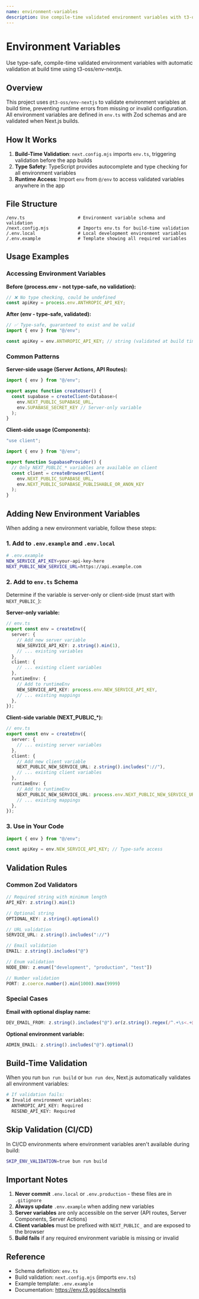 ```yaml
---
name: environment-variables
description: Use compile-time validated environment variables with t3-oss/env-nextjs. Ensures type-safe access to environment variables with automatic validation at build time. Use when accessing any environment variable or adding new environment configurations.
---
```


# Environment Variables

Use type-safe, compile-time validated environment variables with automatic validation at build time using t3-oss/env-nextjs.

## Overview

This project uses `@t3-oss/env-nextjs` to validate environment variables at build time, preventing runtime errors from missing or invalid configuration. All environment variables are defined in `env.ts` with Zod schemas and are validated when Next.js builds.

## How It Works

1. **Build-Time Validation**: `next.config.mjs` imports `env.ts`, triggering validation before the app builds
2. **Type Safety**: TypeScript provides autocomplete and type checking for all environment variables
3. **Runtime Access**: Import `env` from `@/env` to access validated variables anywhere in the app

## File Structure

```
/env.ts                    # Environment variable schema and validation
/next.config.mjs           # Imports env.ts for build-time validation
/.env.local                # Local development environment variables
/.env.example              # Template showing all required variables
```

## Usage Examples

### Accessing Environment Variables

**Before (process.env - not type-safe, no validation):**
```typescript
// ❌ No type checking, could be undefined
const apiKey = process.env.ANTHROPIC_API_KEY;
```

**After (env - type-safe, validated):**
```typescript
// ✅ Type-safe, guaranteed to exist and be valid
import { env } from "@/env";

const apiKey = env.ANTHROPIC_API_KEY; // string (validated at build time)
```

### Common Patterns

**Server-side usage (Server Actions, API Routes):**
```typescript
import { env } from "@/env";

export async function createUser() {
  const supabase = createClient<Database>(
    env.NEXT_PUBLIC_SUPABASE_URL,
    env.SUPABASE_SECRET_KEY // Server-only variable
  );
}
```

**Client-side usage (Components):**
```typescript
"use client";

import { env } from "@/env";

export function SupabaseProvider() {
  // Only NEXT_PUBLIC_* variables are available on client
  const client = createBrowserClient(
    env.NEXT_PUBLIC_SUPABASE_URL,
    env.NEXT_PUBLIC_SUPABASE_PUBLISHABLE_OR_ANON_KEY
  );
}
```

## Adding New Environment Variables

When adding a new environment variable, follow these steps:

### 1. Add to `.env.example` and `.env.local`

```bash
# .env.example
NEW_SERVICE_API_KEY=your-api-key-here
NEXT_PUBLIC_NEW_SERVICE_URL=https://api.example.com
```

### 2. Add to `env.ts` Schema

Determine if the variable is server-only or client-side (must start with `NEXT_PUBLIC_`):

**Server-only variable:**
```typescript
// env.ts
export const env = createEnv({
  server: {
    // Add new server variable
    NEW_SERVICE_API_KEY: z.string().min(1),
    // ... existing variables
  },
  client: {
    // ... existing client variables
  },
  runtimeEnv: {
    // Add to runtimeEnv
    NEW_SERVICE_API_KEY: process.env.NEW_SERVICE_API_KEY,
    // ... existing mappings
  },
});
```

**Client-side variable (NEXT_PUBLIC_*):**
```typescript
// env.ts
export const env = createEnv({
  server: {
    // ... existing server variables
  },
  client: {
    // Add new client variable
    NEXT_PUBLIC_NEW_SERVICE_URL: z.string().includes("://"),
    // ... existing client variables
  },
  runtimeEnv: {
    // Add to runtimeEnv
    NEXT_PUBLIC_NEW_SERVICE_URL: process.env.NEXT_PUBLIC_NEW_SERVICE_URL,
    // ... existing mappings
  },
});
```

### 3. Use in Your Code

```typescript
import { env } from "@/env";

const apiKey = env.NEW_SERVICE_API_KEY; // Type-safe access
```

## Validation Rules

### Common Zod Validators

```typescript
// Required string with minimum length
API_KEY: z.string().min(1)

// Optional string
OPTIONAL_KEY: z.string().optional()

// URL validation
SERVICE_URL: z.string().includes("://")

// Email validation
EMAIL: z.string().includes("@")

// Enum validation
NODE_ENV: z.enum(["development", "production", "test"])

// Number validation
PORT: z.coerce.number().min(1000).max(9999)
```

### Special Cases

**Email with optional display name:**
```typescript
DEV_EMAIL_FROM: z.string().includes("@").or(z.string().regex(/^.+\s<.+@.+>$/))
```

**Optional environment variable:**
```typescript
ADMIN_EMAIL: z.string().includes("@").optional()
```

## Build-Time Validation

When you run `bun run build` or `bun run dev`, Next.js automatically validates all environment variables:

```bash
# If validation fails:
❌ Invalid environment variables:
  ANTHROPIC_API_KEY: Required
  RESEND_API_KEY: Required
```

## Skip Validation (CI/CD)

In CI/CD environments where environment variables aren't available during build:

```bash
SKIP_ENV_VALIDATION=true bun run build
```

## Important Notes

1. **Never commit** `.env.local` or `.env.production` - these files are in `.gitignore`
2. **Always update** `.env.example` when adding new variables
3. **Server variables** are only accessible on the server (API routes, Server Components, Server Actions)
4. **Client variables** must be prefixed with `NEXT_PUBLIC_` and are exposed to the browser
5. **Build fails** if any required environment variable is missing or invalid

## Reference

- Schema definition: `env.ts`
- Build validation: `next.config.mjs` (imports `env.ts`)
- Example template: `.env.example`
- Documentation: https://env.t3.gg/docs/nextjs
